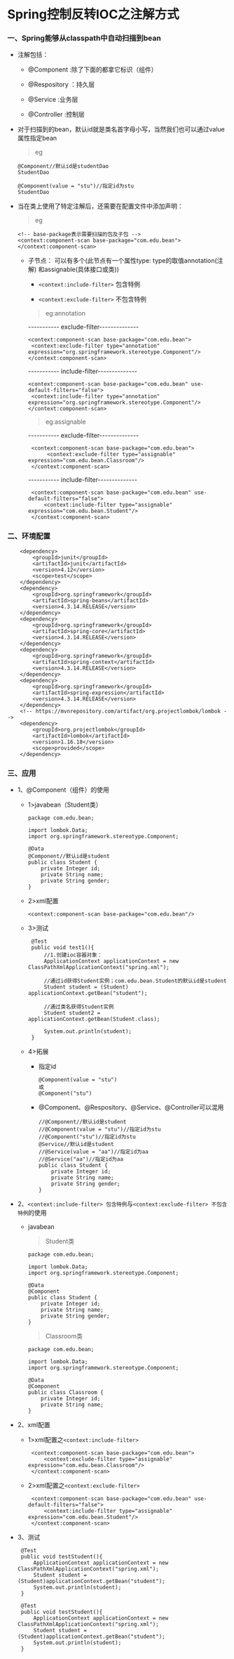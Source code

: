 # Spring控制反转IOC之注解方式

### 一、Spring能够从classpath中自动扫描到bean

* 注解包括：

    * @Component :除了下面的都拿它标识（组件）

    * @Respository ：持久层

    * @Service :业务层

    * @Controller :控制层

* 对于扫描到的bean，默认id就是类名首字母小写，当然我们也可以通过value属性指定bean
    
    >eg
    
      @Component//默认id是studentDao
      StudentDao
      
      @Component(value = "stu")//指定id为stu
      StudentDao

* 当在类上使用了特定注解后，还需要在配置文件中添加声明：

   >eg

      <!-- base-package表示需要扫描的包及子包 -->
      <context:component-scan base-package="com.edu.bean"></context:component-scan>

   * 子节点： 可以有多个(此节点有一个属性type: type的取值annotation(注解) 和assignable(具体接口或类))
   
      * `<context:include-filter>` 包含特例
      
      * `<context:exclude-filter>` 不包含特例
      
      >eg:annotation
         
        ----------- exclude-filter-------------- 
         
         <context:component-scan base-package="com.edu.bean">
          <context:exclude-filter type="annotation" expression="org.springframework.stereotype.Component"/>
         </context:component-scan>
       
        ----------- include-filter-------------- 
       
         <context:component-scan base-package="com.edu.bean" use-default-filters="false">
          <context:include-filter type="annotation" expression="org.springframework.stereotype.Component"/>
         </context:component-scan>
       
      >eg:assignable
      
        ----------- exclude-filter-------------- 
         
          <context:component-scan base-package="com.edu.bean">
               <context:exclude-filter type="assignable" expression="com.edu.bean.Classroom"/>
          </context:component-scan>
       
        ----------- include-filter-------------- 
       
          <context:component-scan base-package="com.edu.bean" use-default-filters="false">
              <context:include-filter type="assignable" expression="com.edu.bean.Student"/>
          </context:component-scan>       

### 二、环境配置

        <dependency>
            <groupId>junit</groupId>
            <artifactId>junit</artifactId>
            <version>4.12</version>
            <scope>test</scope>
        </dependency>
        <dependency>
            <groupId>org.springframework</groupId>
            <artifactId>spring-beans</artifactId>
            <version>4.3.14.RELEASE</version>
        </dependency>
        <dependency>
            <groupId>org.springframework</groupId>
            <artifactId>spring-core</artifactId>
            <version>4.3.14.RELEASE</version>
        </dependency>
        <dependency>
            <groupId>org.springframework</groupId>
            <artifactId>spring-context</artifactId>
            <version>4.3.14.RELEASE</version>
        </dependency>
        <dependency>
            <groupId>org.springframework</groupId>
            <artifactId>spring-expression</artifactId>
            <version>4.3.14.RELEASE</version>
        </dependency>
        <!-- https://mvnrepository.com/artifact/org.projectlombok/lombok -->
        <dependency>
            <groupId>org.projectlombok</groupId>
            <artifactId>lombok</artifactId>
            <version>1.16.18</version>
            <scope>provided</scope>
        </dependency>


### 三、应用

* 1、@Component（组件）的使用

   * 1>javabean（Student类）
   
         package com.edu.bean;

         import lombok.Data;
         import org.springframework.stereotype.Component;

         @Data
         @Component//默认id是student
         public class Student {
             private Integer id;
             private String name;
             private String gender;
         }

   * 2>xml配置
   
         <context:component-scan base-package="com.edu.bean"/>
   
   * 3>测试
   
          @Test
          public void test1(){
              //1.创建ioc容器对象：
              ApplicationContext applicationContext = new ClassPathXmlApplicationContext("spring.xml");
              
              //通过id获得Student实例；com.edu.bean.Student的默认id是student
              Student student = (Student) applicationContext.getBean("student");
              
              //通过类名获得Student实例
              Student student2 = applicationContext.getBean(Student.class);
              
              System.out.println(student);
          }   
   
   * 4>拓展
   
      * 指定id
      
            @Component(value = "stu")
            或
            @Component("stu")
   
      * @Component、@Respository、@Service、@Controller可以混用
      
            //@Component//默认id是student
            //@Component(value = "stu")//指定id为stu
            //@Component("stu")//指定id为stu
            @Service//默认id是student
            //@Service(value = "aa")//指定id为aa
            //@Service("aa")//指定id为aa
            public class Student {
                private Integer id;
                private String name;
                private String gender;
            }

 * 2、`<context:include-filter> 包含特例`与`<context:exclude-filter> 不包含特例`的使用
  
   * javabean
   
      >Student类
      
         package com.edu.bean;

         import lombok.Data;
         import org.springframework.stereotype.Component;

         @Data
         @Component
         public class Student {
             private Integer id;
             private String name;
             private String gender;
         }
         
      >Classroom类

         package com.edu.bean;

         import lombok.Data;
         import org.springframework.stereotype.Component;

         @Data
         @Component
         public class Classroom {
             private Integer id;
             private String name;
         }

* 2、xml配置

   * 1>xml配置之`<context:include-filter>`
   
          <context:component-scan base-package="com.edu.bean">
              <context:exclude-filter type="assignable" expression="com.edu.bean.Classroom"/>
          </context:component-scan>   
    
   * 2>xml配置之`<context:exclude-filter>`
   
          <context:component-scan base-package="com.edu.bean" use-default-filters="false">
              <context:include-filter type="assignable" expression="com.edu.bean.Student"/>
          </context:component-scan>   

* 3、测试

       @Test
       public void testStudent(){
           ApplicationContext applicationContext = new ClassPathXmlApplicationContext("spring.xml");
           Student student = (Student)applicationContext.getBean("student");
           System.out.println(student);
       }

       @Test
       public void testStudent(){
           ApplicationContext applicationContext = new ClassPathXmlApplicationContext("spring.xml");
           Student student = (Student)applicationContext.getBean("student");
           System.out.println(student);
       }












































